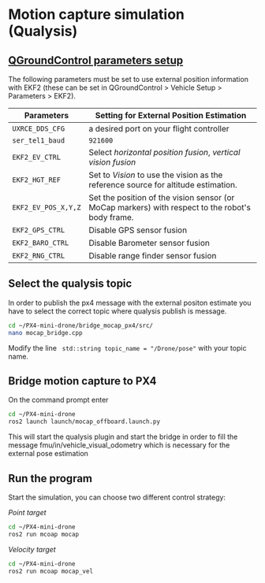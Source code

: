 # Motion capture simulation (Qualysis)

## [QGroundControl parameters setup](https://docs.px4.io/main/en/ros/external_position_estimation.html#using-vision-or-motion-capture-systems-for-position-estimation)

The following parameters must be set to use external position information with EKF2 (these can be set in QGroundControl > Vehicle Setup > Parameters > EKF2).

|**Parameters** | **Setting for External Position Estimation** |
| --- | --- |
| `UXRCE_DDS_CFG`| a desired port on your flight controller|
| `ser_tel1_baud`| `921600`|
| `EKF2_EV_CTRL` | Select *horizontal position fusion*, *vertical vision fusion* |
| `EKF2_HGT_REF` | Set to *Vision* to use the vision as the reference source for altitude estimation. |
| `EKF2_EV_POS_X,Y,Z` | Set the position of the vision sensor (or MoCap markers) with respect to the robot's body frame. |
| `EKF2_GPS_CTRL`| Disable GPS sensor fusion|
| `EKF2_BARO_CTRL`| Disable Barometer sensor fusion|
| `EKF2_RNG_CTRL`| Disable range finder sensor fusion|

## Select the qualysis topic

In order to publish the px4 message with the external positon estimate you have to select the correct topic where qualysis publish is message.

```bash
cd ~/PX4-mini-drone/bridge_mocap_px4/src/
nano mocap_bridge.cpp
```

Modify the line ```	std::string topic_name = "/Drone/pose"``` with your topic name.

## Bridge motion capture to PX4

On the command prompt enter

```bash
cd ~/PX4-mini-drone
ros2 launch launch/mocap_offboard.launch.py
```

This will start the qualysis plugin and start the bridge in order to fill the message fmu/in/vehicle_visual_odometry which is necessary for the external pose estimation

## Run the program

Start the simulation, you can choose two different control strategy:

*Point target*
  
```bash
cd ~/PX4-mini-drone
ros2 run mcoap mocap
```

*Velocity target*
  
```bash
cd ~/PX4-mini-drone
ros2 run mcoap mocap_vel
```
